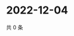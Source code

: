 # 2022-12-04

共 0 条

<!-- BEGIN WEIBO -->
<!-- 最后更新时间 Sun Dec 04 2022 12:16:39 GMT+0800 (China Standard Time) -->

<!-- END WEIBO -->
